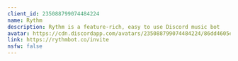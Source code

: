 ```yaml
---
client_id: 235088799074484224
name: Rythm
description: Rythm is a feature-rich, easy to use Discord music bot
avatar: https://cdn.discordapp.com/avatars/235088799074484224/86dd4605e419359463b3d1e808b90396.png
link: https://rythmbot.co/invite
nsfw: false
---
```

